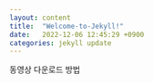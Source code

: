 ```yaml
---
layout: content
title:  "Welcome-to-Jekyll!"
date:   2022-12-06 12:45:29 +0900
categories: jekyll update
---
```




동영상 다운로드 방법

